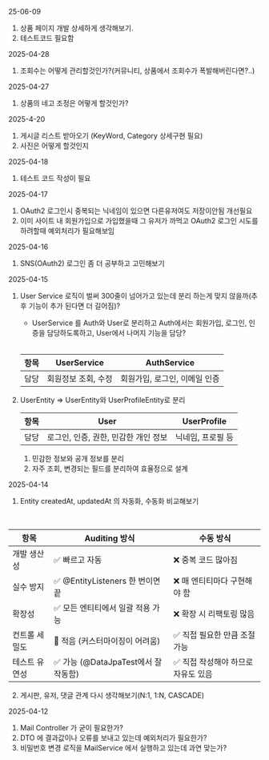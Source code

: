 25-06-09
1. 상품 페이지 개발 상세하게 생각해보기.
2. 테스트코드 필요함

2025-04-28
1. 조회수는 어떻게 관리할것인가?(커뮤니티, 상품에서 조회수가 폭발해버린다면?..)

2025-04-27
1. 상품의 네고 조정은 어떻게 할것인가?

2025-4-20
1. 게시글 리스트 받아오기 (KeyWord, Category 상세구현 필요)
2. 사진은 어떻게 할것인지

2025-04-18
1. 테스트 코드 작성이 필요 

2025-04-17
1. OAuth2 로그인시 중복되는 닉네임이 있으면 다른유저여도 저장이안됨 개선필요
2. 이미 사이트 내 회원가입으로 가입했을때 그 유저가 까먹고 OAuth2 로그인 시도를 하려할때 예외처리가 필요해보임

2025-04-16
1. SNS(OAuth2) 로그인 좀 더 공부하고 고민해보기

2025-04-15
1. User Service 로직이 벌써 300줄이 넘어가고 있는데 분리 하는게 맞지 않을까(추후 기능이 추가 된다면 더 길어짐)?
   - UserService 를 Auth와 User로 분리하고 Auth에서는 회원가입, 로그인, 인증을 담당하도록하고, User에서 나머지 기능을 담당?
    </br>

   | 항목  | 	UserService | AuthService       |
   |-----|--------------|-------------------|
   | 담당  | 회원정보 조회, 수정  | 회원가입, 로그인, 이메일 인증 |

2. UserEntity => UserEntity와 UserProfileEntity로 분리
   </br>

   | 항목  | 	User                   | UserProfile |
      |-----|-------------------------|-------------|
   | 담당	 | 로그인, 인증, 권한, 민감한 개인 정보	 | 닉네임, 프로필 등  |
   1. 민감한 정보와 공개 정보를 분리
   2. 자주 조회, 변경되는 필드를 분리하여 효율정으로 설계
   
2025-04-14

1. Entity createdAt, updatedAt 의 자동화, 수동화 비교해보기
</br>

|항목|	Auditing 방식   |	수동 방식|
|------------|------------|------------|
|개발 생산성	|✅ 빠르고 자동	|❌ 중복 코드 많아짐|
|실수 방지	|✅ @EntityListeners 한 번이면 끝	|❌ 매 엔티티마다 구현해야 함|
|확장성	|✅ 모든 엔티티에서 일괄 적용 가능	|❌ 확장 시 리팩토링 많음|
|컨트롤 세밀도	|🔸 적음 (커스터마이징이 어려움)	|✅ 직접 필요한 만큼 조절 가능|
|테스트 유연성	|✅ 가능 (@DataJpaTest에서 잘 작동함)	|✅ 직접 작성해야 하므로 자유도 있음|

2. 게시판, 유저, 댓글 관계 다시 생각해보기(N:1, 1:N,  CASCADE)

2025-04-12

1. Mail Controller 가 굳이 필요한가?
2. DTO 에 결과값이나 오류를 보내고 있는데 예외처리가 필요한가?
3. 비밀번호 변경 로직을 MailService 에서 실행하고 있는데 과연 맞는가?